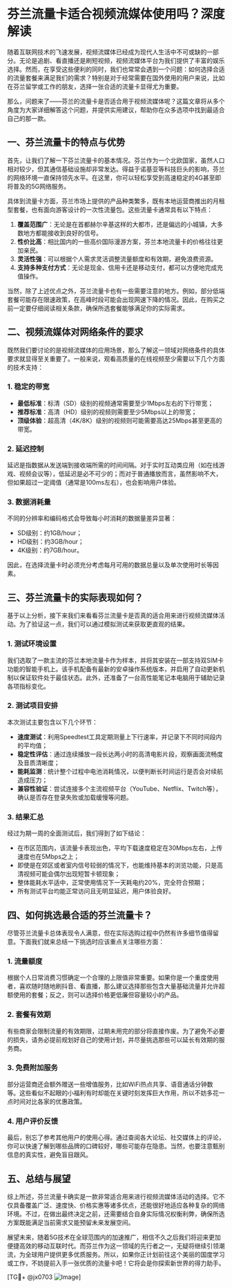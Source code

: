 # 芬兰流量卡适合视频流媒体使用吗？深度解读

随着互联网技术的飞速发展，视频流媒体已经成为现代人生活中不可或缺的一部分。无论是追剧、看直播还是刷短视频，视频流媒体平台为我们提供了丰富的娱乐选择。然而，在享受这些便利的同时，我们也常常会遇到一个问题：如何选择合适的流量套餐来满足我们的需求？特别是对于经常需要在国外使用的用户来说，比如在芬兰留学或工作的朋友，选择一张合适的流量卡显得尤为重要。

那么，问题来了——芬兰的流量卡是否适合用于视频流媒体呢？这篇文章将从多个角度为大家详细解答这个问题，并提供实用建议，帮助你在众多选项中找到最适合自己的那一款。

## 一、芬兰流量卡的特点与优势

首先，让我们了解一下芬兰流量卡的基本情况。芬兰作为一个北欧国家，虽然人口相对较少，但其通信基础设施却非常发达。得益于诺基亚等科技巨头的影响，芬兰的网络环境一直保持领先水平。在这里，你可以轻松享受到高速稳定的4G甚至即将普及的5G网络服务。

具体到流量卡方面，芬兰市场上提供的产品种类繁多，既有本地运营商推出的月租型套餐，也有面向游客设计的一次性流量包。这些流量卡通常具有以下特点：

1. **覆盖范围广**：无论是在首都赫尔辛基这样的大都市，还是偏远的小城镇，大多数地方都能接收到良好的信号。
2. **性价比高**：相比国内的一些高价国际漫游方案，芬兰本地流量卡的价格往往更加亲民。
3. **灵活性强**：可以根据个人需求灵活调整流量额度和有效期，避免浪费资源。
4. **支持多种支付方式**：无论是现金、信用卡还是移动支付，都可以方便地完成充值操作。

当然，除了上述优点之外，芬兰流量卡也有一些需要注意的地方。例如，部分低端套餐可能存在限速政策，在高峰时段可能会出现网速下降的情况。因此，在购买之前一定要仔细阅读相关条款，确保所选套餐能够满足你的实际需求。

## 二、视频流媒体对网络条件的要求

既然我们要讨论的是视频流媒体的应用场景，那么了解这一领域对网络条件的具体要求就显得至关重要了。一般来说，观看高质量的在线视频至少需要以下几个方面的技术支持：

### 1. 稳定的带宽
- **最低标准**：标清（SD）级别的视频通常需要至少1Mbps左右的下行带宽；
- **推荐标准**：高清（HD）级别的视频则需要至少5Mbps以上的带宽；
- **顶级体验**：超高清（4K/8K）级别的视频则可能需要高达25Mbps甚至更高的带宽。

### 2. 延迟控制
延迟是指数据从发送端到接收端所需的时间间隔。对于实时互动类应用（如在线游戏、视频会议等），低延迟是必不可少的；而对于普通播放而言，虽然影响不大，但如果超过一定阈值（通常是100ms左右），也会影响用户体验。

### 3. 数据消耗量
不同的分辨率和编码格式会导致每小时消耗的数据量差异显著：
- SD级别：约1GB/hour；
- HD级别：约3GB/hour；
- 4K级别：约7GB/hour。

因此，在选择流量卡时必须充分考虑每月可用的数据总量以及单次使用时长等因素。

## 三、芬兰流量卡的实际表现如何？

基于以上分析，接下来我们来看看芬兰流量卡是否真的适合用来进行视频流媒体活动。为了验证这一点，我们可以通过模拟测试来获取更直观的结果。

### 1. 测试环境设置
我们选取了一款主流的芬兰本地流量卡作为样本，并将其安装在一部支持双SIM卡功能的智能手机上。该手机配备有最新的安卓操作系统版本，并启用了自动更新机制以保证软件处于最佳状态。此外，还准备了一台高性能笔记本电脑用于辅助记录各项指标变化。

### 2. 测试项目安排
本次测试主要包含以下几个环节：
- **速度测试**：利用Speedtest工具定期测量上下行速率，并记录下不同时间段内的平均值；
- **稳定性评估**：通过连续播放一段长达两小时的高清电影片段，观察画面流畅度及音质清晰度；
- **能耗监测**：统计整个过程中电池消耗情况，以便判断长时间运行是否会对续航造成压力；
- **兼容性验证**：尝试连接多个主流视频平台（YouTube、Netflix、Twitch等），确认是否存在登录失败或加载缓慢等问题。

### 3. 结果汇总
经过为期一周的全面测试后，我们得到了如下结论：
- 在市区范围内，该流量卡表现出色，平均下载速度稳定在30Mbps左右，上传速度也在5Mbps之上；
- 即使是在郊区或者室内信号较弱的情况下，也能维持基本的浏览功能，只是高清视频可能会偶尔出现短暂卡顿现象；
- 整体能耗水平适中，正常使用情况下一天耗电约20%，完全符合预期；
- 所有测试平台均能正常访问且无明显延迟，用户体验良好。

## 四、如何挑选最合适的芬兰流量卡？

尽管芬兰流量卡总体表现令人满意，但在实际选购过程中仍然有许多细节值得留意。下面我们就来总结一下挑选时应该重点关注哪些方面：

### 1. 流量额度
根据个人日常消费习惯确定一个合理的上限值非常重要。如果你是一个重度使用者，喜欢随时随地刷抖音、看直播，那么建议选择那些包含大量基础流量并允许超额使用的套餐；反之，则可以选择价格更低廉但容量较小的产品。

### 2. 套餐有效期
有些商家会限制流量的有效期限，过期未用完的部分将直接作废。为了避免不必要的损失，请务必提前规划好自己的使用计划，并尽量挑选那些可以延长有效期的服务商。

### 3. 免费附加服务
部分运营商还会额外赠送一些增值服务，比如WiFi热点共享、语音通话分钟数等。这些看似不起眼的小福利有时却能在关键时刻发挥巨大作用，所以不妨多花一点时间对比各家的优惠政策。

### 4. 用户评价反馈
最后，别忘了参考其他用户的使用心得。通过查阅各大论坛、社交媒体上的评论，你可以快速了解到哪些品牌的口碑较好，哪些可能存在隐患。当然，也要注意甄别信息的真实性，避免盲目跟风。

## 五、总结与展望

综上所述，芬兰流量卡确实是一款非常适合用来进行视频流媒体活动的选择。它不仅具备覆盖广泛、速度快、价格实惠等诸多优点，还能很好地适应各种复杂的网络环境。不过，在做出最终决定之前，还需要结合自身实际情况权衡利弊，确保所选方案既能满足当前需求又能预留未来发展空间。

展望未来，随着5G技术在全球范围内的加速推广，相信不久之后我们将迎来更加便捷高效的移动互联时代。而芬兰作为这一领域的先行者之一，无疑将继续引领潮流，为全球用户提供更多优质服务。所以，如果你正计划前往这个美丽的国度学习或工作，不妨提前入手一张优质的流量卡吧！它将会是你探索新世界的得力助手。

[TG💪+ @jx0703 ![Image](https://github.com/user-attachments/assets/dbca1d08-cadb-493c-b0ec-ad6f7a83f270)]